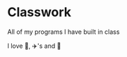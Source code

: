 # Classwork
All of my programs I have built in class

I love :pizza:, :airplane:'s and :roller_coaster:
